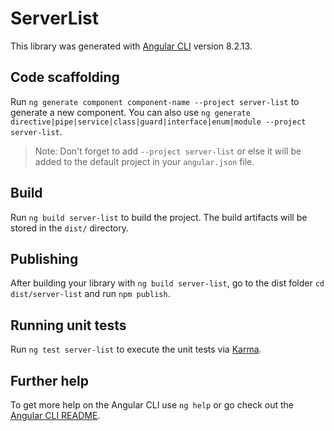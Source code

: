 # ServerList

This library was generated with [Angular CLI](https://github.com/angular/angular-cli) version 8.2.13.

## Code scaffolding

Run `ng generate component component-name --project server-list` to generate a new component. You can also use `ng generate directive|pipe|service|class|guard|interface|enum|module --project server-list`.
> Note: Don't forget to add `--project server-list` or else it will be added to the default project in your `angular.json` file. 

## Build

Run `ng build server-list` to build the project. The build artifacts will be stored in the `dist/` directory.

## Publishing

After building your library with `ng build server-list`, go to the dist folder `cd dist/server-list` and run `npm publish`.

## Running unit tests

Run `ng test server-list` to execute the unit tests via [Karma](https://karma-runner.github.io).

## Further help

To get more help on the Angular CLI use `ng help` or go check out the [Angular CLI README](https://github.com/angular/angular-cli/blob/master/README.md).
